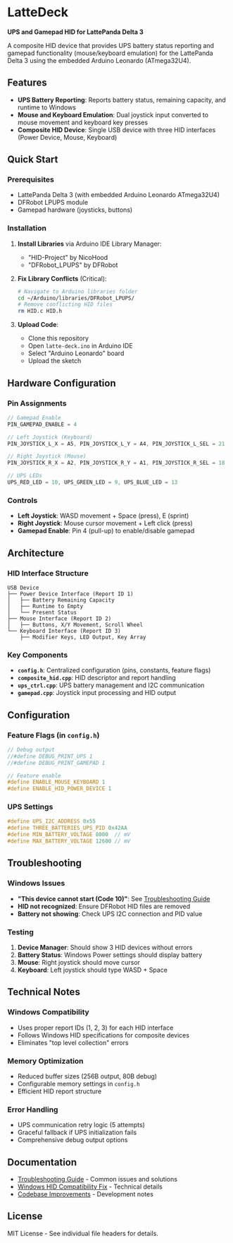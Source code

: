 # LatteDeck
**UPS and Gamepad HID for LattePanda Delta 3**

A composite HID device that provides UPS battery status reporting and gamepad functionality (mouse/keyboard emulation) for the LattePanda Delta 3 using the embedded Arduino Leonardo (ATmega32U4).

## Features
- **UPS Battery Reporting**: Reports battery status, remaining capacity, and runtime to Windows
- **Mouse and Keyboard Emulation**: Dual joystick input converted to mouse movement and keyboard key presses
- **Composite HID Device**: Single USB device with three HID interfaces (Power Device, Mouse, Keyboard)

## Quick Start

### Prerequisites
- LattePanda Delta 3 (with embedded Arduino Leonardo ATmega32U4)
- DFRobot LPUPS module
- Gamepad hardware (joysticks, buttons)

### Installation
1. **Install Libraries** via Arduino IDE Library Manager:
   - "HID-Project" by NicoHood
   - "DFRobot_LPUPS" by DFRobot

2. **Fix Library Conflicts** (Critical):
   ```bash
   # Navigate to Arduino libraries folder
   cd ~/Arduino/libraries/DFRobot_LPUPS/
   # Remove conflicting HID files
   rm HID.c HID.h
   ```

3. **Upload Code**:
   - Clone this repository
   - Open `latte-deck.ino` in Arduino IDE
   - Select "Arduino Leonardo" board
   - Upload the sketch

## Hardware Configuration

### Pin Assignments
```cpp
// Gamepad Enable
PIN_GAMEPAD_ENABLE = 4

// Left Joystick (Keyboard)
PIN_JOYSTICK_L_X = A5, PIN_JOYSTICK_L_Y = A4, PIN_JOYSTICK_L_SEL = 21

// Right Joystick (Mouse)  
PIN_JOYSTICK_R_X = A2, PIN_JOYSTICK_R_Y = A1, PIN_JOYSTICK_R_SEL = 18

// UPS LEDs
UPS_RED_LED = 10, UPS_GREEN_LED = 9, UPS_BLUE_LED = 13
```

### Controls
- **Left Joystick**: WASD movement + Space (press), E (sprint)
- **Right Joystick**: Mouse cursor movement + Left click (press)
- **Gamepad Enable**: Pin 4 (pull-up) to enable/disable gamepad

## Architecture

### HID Interface Structure
```
USB Device
├── Power Device Interface (Report ID 1)
│   ├── Battery Remaining Capacity
│   ├── Runtime to Empty  
│   └── Present Status
├── Mouse Interface (Report ID 2)
│   ├── Buttons, X/Y Movement, Scroll Wheel
└── Keyboard Interface (Report ID 3)
    ├── Modifier Keys, LED Output, Key Array
```

### Key Components
- **`config.h`**: Centralized configuration (pins, constants, feature flags)
- **`composite_hid.cpp`**: HID descriptor and report handling
- **`ups_ctrl.cpp`**: UPS battery management and I2C communication
- **`gamepad.cpp`**: Joystick input processing and HID output

## Configuration

### Feature Flags (in `config.h`)
```cpp
// Debug output
//#define DEBUG_PRINT_UPS 1
//#define DEBUG_PRINT_GAMEPAD 1

// Feature enable
#define ENABLE_MOUSE_KEYBOARD 1
#define ENABLE_HID_POWER_DEVICE 1
```

### UPS Settings
```cpp
#define UPS_I2C_ADDRESS 0x55
#define THREE_BATTERIES_UPS_PID 0x42AA
#define MIN_BATTERY_VOLTAGE 8000  // mV
#define MAX_BATTERY_VOLTAGE 12600 // mV
```

## Troubleshooting

### Windows Issues
- **"This device cannot start (Code 10)"**: See [Troubleshooting Guide](docs/troubleshooting.md)
- **HID not recognized**: Ensure DFRobot HID files are removed
- **Battery not showing**: Check UPS I2C connection and PID value

### Testing
1. **Device Manager**: Should show 3 HID devices without errors
2. **Battery Status**: Windows Power settings should display battery
3. **Mouse**: Right joystick should move cursor
4. **Keyboard**: Left joystick should type WASD + Space

## Technical Notes

### Windows Compatibility
- Uses proper report IDs (1, 2, 3) for each HID interface
- Follows Windows HID specifications for composite devices
- Eliminates "top level collection" errors

### Memory Optimization
- Reduced buffer sizes (256B output, 80B debug)
- Configurable memory settings in `config.h`
- Efficient HID report structure

### Error Handling
- UPS communication retry logic (5 attempts)
- Graceful fallback if UPS initialization fails
- Comprehensive debug output options

## Documentation
- [Troubleshooting Guide](docs/troubleshooting.md) - Common issues and solutions
- [Windows HID Compatibility Fix](docs/windows_hid_compatibility_fix.md) - Technical details
- [Codebase Improvements](docs/codebase_improvements.md) - Development notes

## License
MIT License - See individual file headers for details.